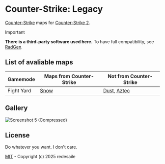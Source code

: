 # Counter-Strike: Legacy
[Counter-Strike](https://store.steampowered.com/app/10/CounterStrike) maps for [Counter-Strike 2](https://store.steampowered.com/app/730).

> [!IMPORTANT]
> **There is a third-party software used here.** To have full compatibility, see [RadGen](https://radargenerator.github.io/).

## List of avaliable maps
Gamemode | Maps from Counter-Strike | Not from Counter-Strike
-------- | ------------------------ | -----------------------------------------
Fight Yard | [Snow](https://steamcommunity.com/sharedfiles/filedetails/?id=2878048817) | [Dust](https://steamcommunity.com/sharedfiles/filedetails/?id=2785424490), [Aztec](https://steamcommunity.com/sharedfiles/filedetails/?id=2785424875)

## Gallery
![Screenshot 5 (Compressed)](https://github.com/user-attachments/assets/1ca190f2-6188-45fc-8906-666bc03ce559)

## License
Do whatever you want. I don't care.

[MIT](LICENSE) - Copyright (c) 2025 redesaile
